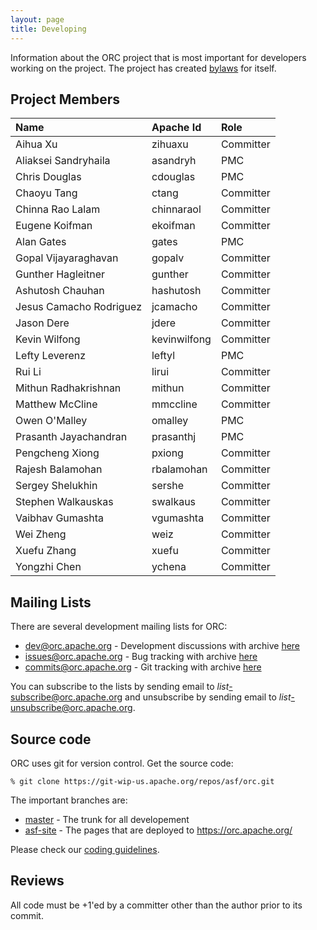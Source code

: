 ```yaml
---
layout: page
title: Developing
---
```


Information about the ORC project that is most important for
developers working on the project. The project has created
[bylaws](bylaws.html) for itself.

## Project Members

Name                    | Apache Id    | Role
:---------------------- | :----------- | :---
Aihua Xu                | zihuaxu      | Committer
Aliaksei Sandryhaila    | asandryh     | PMC
Chris Douglas           | cdouglas     | PMC
Chaoyu Tang             | ctang        | Committer
Chinna Rao Lalam        | chinnaraol   | Committer
Eugene Koifman          | ekoifman     | Committer
Alan Gates              | gates        | PMC
Gopal Vijayaraghavan    | gopalv       | Committer
Gunther Hagleitner      | gunther      | Committer
Ashutosh Chauhan        | hashutosh    | Committer
Jesus Camacho Rodriguez | jcamacho     | Committer
Jason Dere              | jdere        | Committer
Kevin Wilfong           | kevinwilfong | Committer
Lefty Leverenz          | leftyl       | PMC
Rui Li                  | lirui        | Committer
Mithun Radhakrishnan    | mithun       | Committer
Matthew McCline         | mmccline     | Committer
Owen O'Malley           | omalley      | PMC
Prasanth Jayachandran   | prasanthj    | PMC
Pengcheng Xiong         | pxiong       | Committer
Rajesh Balamohan        | rbalamohan   | Committer
Sergey Shelukhin        | sershe       | Committer
Stephen Walkauskas      | swalkaus     | Committer
Vaibhav Gumashta        | vgumashta    | Committer
Wei Zheng               | weiz         | Committer
Xuefu Zhang             | xuefu        | Committer
Yongzhi Chen            | ychena       | Committer

## Mailing Lists

There are several development mailing lists for ORC:

* [dev@orc.apache.org](mailto:dev@orc.apache.org) - Development discussions
  with archive [here](https://mail-archives.apache.org/mod_mbox/orc-dev/)
* [issues@orc.apache.org](mailto:issues@orc.apache.org) - Bug tracking
  with archive [here](https://mail-archives.apache.org/mod_mbox/orc-issues/)
* [commits@orc.apache.org](mailto:commits@orc.apache.org) - Git tracking
  with archive [here](https://mail-archives.apache.org/mod_mbox/orc-commits/)

You can subscribe to the lists by sending email to
*list*-subscribe@orc.apache.org and unsubscribe by sending email to
*list*-unsubscribe@orc.apache.org.

## Source code

ORC uses git for version control. Get the source code:

`% git clone https://git-wip-us.apache.org/repos/asf/orc.git`

The important branches are:

* [master](https://github.com/apache/orc/tree/master) -
  The trunk for all developement
* [asf-site](https://github.com/apache/orc/tree/asf-site) -
  The pages that are deployed to https://orc.apache.org/

Please check our [coding guidelines](/develop/coding.html).

## Reviews

All code must be +1'ed by a committer other than the author prior to its 
commit.